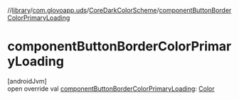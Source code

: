 //[library](../../../index.md)/[com.glovoapp.uds](../index.md)/[CoreDarkColorScheme](index.md)/[componentButtonBorderColorPrimaryLoading](component-button-border-color-primary-loading.md)

# componentButtonBorderColorPrimaryLoading

[androidJvm]\
open override val [componentButtonBorderColorPrimaryLoading](component-button-border-color-primary-loading.md): [Color](https://developer.android.com/reference/kotlin/androidx/compose/ui/graphics/Color.html)
